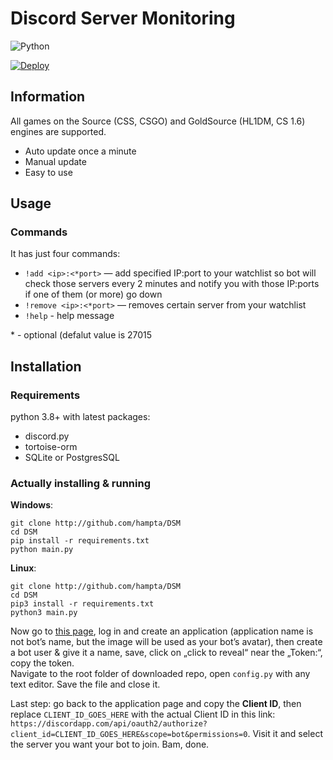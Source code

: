 # Discord Server Monitoring #
![Python](https://img.shields.io/badge/python-3670A0?style=for-the-badge&logo=python&logoColor=ffdd54)

[![Deploy](https://www.herokucdn.com/deploy/button.svg)](https://heroku.com/deploy?template=https://github.com/hampta/DSM)

## Information ##
All games on the Source (CSS, CSGO) and GoldSource (HL1DM, CS 1.6) engines are supported.

- Auto update once a minute
- Manual update
- Easy to use


## Usage ##
### Commands ###
It has just four commands:

* `!add <ip>:<*port>` — add specified IP:port to your watchlist so bot will check those servers every 2 minutes and notify you with those IP:ports if one of them (or more) go down
* `!remove <ip>:<*port>` — removes certain server from your watchlist
* `!help` - help message

\* - optional (defalut value is 27015
## Installation ##
### Requirements ### 
python 3.8+ with latest packages:

* discord.py
* tortoise-orm
* SQLite or PostgresSQL

### Actually installing & running ###
**Windows**:
```
git clone http://github.com/hampta/DSM
cd DSM
pip install -r requirements.txt
python main.py
```
**Linux**:
```
git clone http://github.com/hampta/DSM
cd DSM
pip3 install -r requirements.txt
python3 main.py
```
Now go to [this page](https://discordapp.com/developers/applications/me/create), log in and create an application (application name is not bot’s name, but the image will be used as your bot’s avatar), then create a bot user & give it a name, save, click on „click to reveal“ near the „Token:“, copy the token.  
Navigate to the root folder of downloaded repo, open `config.py` with any text editor. Save the file and close it.
 
Last step: go back to the application page and copy the **Client ID**, then replace `CLIENT_ID_GOES_HERE` with the actual Client ID in this link: `https://discordapp.com/api/oauth2/authorize?client_id=CLIENT_ID_GOES_HERE&scope=bot&permissions=0`. Visit it and select the server you want your bot to join. Bam, done.
